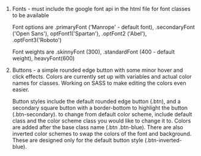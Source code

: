 1.  Fonts - must include the google font api in the html file for font classes to be available
        <link href="https://fonts.googleapis.com/css2?family=Abel&family=Manrope:wght@400&family=Open+Sans&family=Roboto&family=Spartan&display=swap" rel="stylesheet">
    
    Font options are .primaryFont ('Manrope' - default font), .secondaryFont ('Open Sans'), optFont1('Spartan'), .optFont2 ('Abel'), .optFont3('Roboto')

    Font weights are .skinnyFont (300), .standardFont (400 - default weight), heavyFont(600)

2. Buttons - a simple rounded edge button with some minor hover and click effects. Colors are currently set up with variables and actual color names for classes. Working on SASS to make editing the colors even easier.

    Button styles include the default rounded edge button (.btn), and a secondary square button with a border-bottom to highlight the button (.btn-secondary). to change from default color scheme, include default class and the color scheme class you would like to change it to. Colors are added after the base class name (.btn .btn-blue). There are also inverted color schemes to swap the colors of the font and background. These are designed only for the default button style (.btn-inverted-blue).
    
